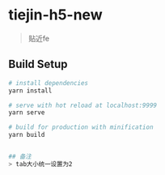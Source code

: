 
# tiejin-h5-new
> 贴近fe

## Build Setup

``` bash
# install dependencies
yarn install

# serve with hot reload at localhost:9999
yarn serve

# build for production with minification
yarn build


## 备注
> tab大小统一设置为2



